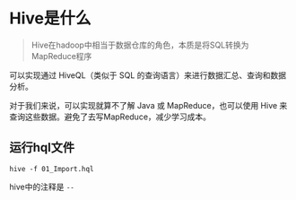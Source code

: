 # Hive是什么
> Hive在hadoop中相当于数据仓库的角色，本质是将SQL转换为MapReduce程序

可以实现通过 HiveQL（类似于 SQL 的查询语言）来进行数据汇总、查询和数据分析。

对于我们来说，可以实现就算不了解 Java 或 MapReduce，也可以使用 Hive 来查询这些数据。避免了去写MapReduce，减少学习成本。


## 运行hql文件
`hive -f 01_Import.hql`

 hive中的注释是 `--`
